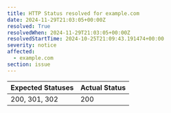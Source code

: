 ```yaml
---
title: HTTP Status resolved for example.com
date: 2024-11-29T21:03:05+00:00Z
resolved: True
resolvedWhen: 2024-11-29T21:03:05+00:00Z
resolvedStartTime: 2024-10-25T21:09:43.191474+00:00
severity: notice
affected:
  - example.com
section: issue
---
```


| Expected Statuses | Actual Status  |
|-------------------|----------------|
| 200, 301, 302 | 200 |
